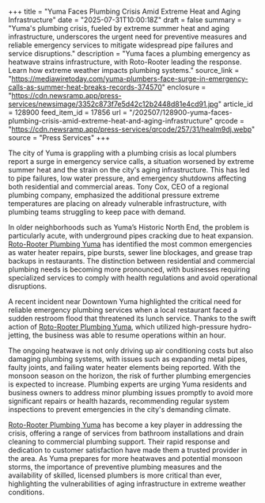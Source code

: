 +++
title = "Yuma Faces Plumbing Crisis Amid Extreme Heat and Aging Infrastructure"
date = "2025-07-31T10:00:18Z"
draft = false
summary = "Yuma's plumbing crisis, fueled by extreme summer heat and aging infrastructure, underscores the urgent need for preventive measures and reliable emergency services to mitigate widespread pipe failures and service disruptions."
description = "Yuma faces a plumbing emergency as heatwave strains infrastructure, with Roto-Rooter leading the response. Learn how extreme weather impacts plumbing systems."
source_link = "https://mediawiretoday.com/yuma-plumbers-face-surge-in-emergency-calls-as-summer-heat-breaks-records-374570"
enclosure = "https://cdn.newsramp.app/press-services/newsimage/3352c873f7e5d42c12b2448d81e4cd91.jpg"
article_id = 128900
feed_item_id = 17856
url = "/202507/128900-yuma-faces-plumbing-crisis-amid-extreme-heat-and-aging-infrastructure"
qrcode = "https://cdn.newsramp.app/press-services/qrcode/257/31/healm9dj.webp"
source = "Press Services"
+++

<p>The city of Yuma is grappling with a plumbing crisis as local plumbers report a surge in emergency service calls, a situation worsened by extreme summer heat and the strain on the city's aging infrastructure. This has led to pipe failures, low water pressure, and emergency shutdowns affecting both residential and commercial areas. Tony Cox, CEO of a regional plumbing company, emphasized the additional pressure extreme temperatures are placing on already vulnerable infrastructure, with plumbing teams struggling to keep pace with demand.</p><p>In older neighborhoods such as Yuma’s Historic North End, the problem is particularly acute, with underground pipes cracking due to heat expansion. <a href='https://www.rotorooter.com/yuma' rel='nofollow' target='_blank'>Roto-Rooter Plumbing Yuma</a> has identified the most common emergencies as water heater repairs, pipe bursts, sewer line blockages, and grease trap backups in restaurants. The distinction between residential and commercial plumbing needs is becoming more pronounced, with businesses requiring specialized services to comply with health regulations and avoid operational disruptions.</p><p>A recent incident near Downtown Yuma highlighted the critical need for reliable emergency plumbing services when a local restaurant faced a sudden restroom flood that threatened its lunch service. Thanks to the swift action of <a href='https://www.rotorooter.com/yuma' rel='nofollow' target='_blank'>Roto-Rooter Plumbing Yuma</a>, which utilized high-pressure hydro-jetting, the business was able to resume operations within an hour.</p><p>The ongoing heatwave is not only driving up air conditioning costs but also damaging plumbing systems, with issues such as expanding metal pipes, faulty joints, and failing water heater elements being reported. With the monsoon season on the horizon, the risk of further plumbing emergencies is expected to increase. Plumbing experts are urging Yuma residents and business owners to address minor plumbing issues promptly to avoid more significant repairs or health hazards, recommending regular system inspections to prevent emergencies in the city's demanding climate.</p><p><a href='https://www.rotorooter.com/yuma' rel='nofollow' target='_blank'>Roto-Rooter Plumbing Yuma</a> has become a key player in addressing the crisis, offering a range of services from bathroom installations and drain cleaning to commercial plumbing support. Their rapid response and dedication to customer satisfaction have made them a trusted provider in the area. As Yuma prepares for more heatwaves and potential monsoon storms, the importance of preventive plumbing measures and the availability of skilled, licensed plumbers is more critical than ever, highlighting the vulnerabilities of aging infrastructure in extreme weather conditions.</p>
